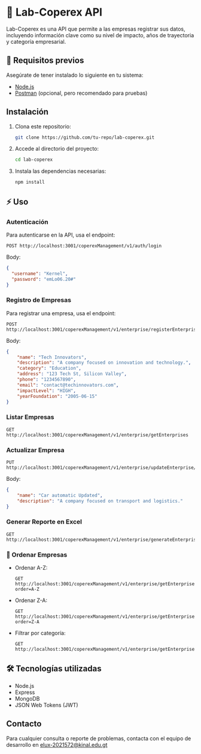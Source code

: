 # 🚀 Lab-Coperex API

Lab-Coperex es una API que permite a las empresas registrar sus datos, incluyendo información clave como su nivel de impacto, años de trayectoria y categoría empresarial.

## 📌 Requisitos previos

Asegúrate de tener instalado lo siguiente en tu sistema:
- [Node.js](https://nodejs.org/)
- [Postman](https://www.postman.com/) (opcional, pero recomendado para pruebas)

## Instalación

1. Clona este repositorio:
   ```sh
   git clone https://github.com/tu-repo/lab-coperex.git
   ```
2. Accede al directorio del proyecto:
   ```sh
   cd lab-coperex
   ```
3. Instala las dependencias necesarias:
   ```sh
   npm install
   ```

## ⚡ Uso

### Autenticación
Para autenticarse en la API, usa el endpoint:
```
POST http://localhost:3001/coperexManagement/v1/auth/login
```
Body:
```json
{
  "username": "Kernel",
  "password": "emLo06.20#"
}
```

### Registro de Empresas
Para registrar una empresa, usa el endpoint:
```
POST http://localhost:3001/coperexManagement/v1/enterprise/registerEnterprise
```
Body:
```json
{
    "name": "Tech Innovators",
    "description": "A company focused on innovation and technology.",
    "category": "Education",
    "address": "123 Tech St, Silicon Valley",
    "phone": "1234567890",
    "email": "contact@techinnovators.com",
    "impactLevel": "HIGH",
    "yearFoundation": "2005-06-15"
}
```

### Listar Empresas
```
GET http://localhost:3001/coperexManagement/v1/enterprise/getEnterprises
```

### Actualizar Empresa
```
PUT http://localhost:3001/coperexManagement/v1/enterprise/updateEnterprise/{enterpriseId}
```
Body:
```json
{
    "name": "Car automatic Updated",
    "description": "A company focused on transport and logistics."
}
```

### Generar Reporte en Excel
```
GET http://localhost:3001/coperexManagement/v1/enterprise/generateEnterprise/Report
```

### 🔄 Ordenar Empresas
- Ordenar A-Z:
  ```
  GET http://localhost:3001/coperexManagement/v1/enterprise/getEnterprisesByOrder?order=A-Z
  ```
- Ordenar Z-A:
  ```
  GET http://localhost:3001/coperexManagement/v1/enterprise/getEnterprisesByOrder?order=Z-A
  ```
- Filtrar por categoría:
  ```
  GET http://localhost:3001/coperexManagement/v1/enterprise/getEnterprisesByCategory/{category}
  ```

## 🛠️ Tecnologías utilizadas
- Node.js
- Express
- MongoDB
- JSON Web Tokens (JWT)

## Contacto
Para cualquier consulta o reporte de problemas, contacta con el equipo de desarrollo en elux-2021572@kinal.edu.gt 


